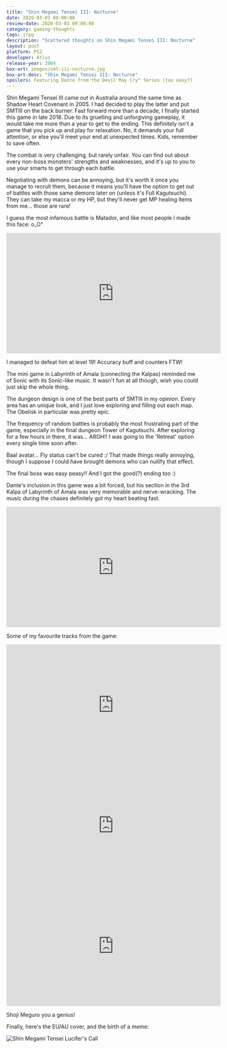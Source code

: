 ```yaml
---
title: "Shin Megami Tensei III: Nocturne"
date: 2020-03-03 00:00:00 
review-date: 2020-03-03 00:00:00 
category: gaming-thoughts
tags: jrpg
description: "Scattered thoughts on Shin Megami Tensei III: Nocturne"
layout: post
platform: PS2
developer: Atlus
release-year: 2004
box-art: images/smt-iii-nocturne.jpg
box-art-desc: "Shin Megami Tensei III: Nocturne"
spoilers: Featuring Dante from the Devil May Cry™ Series (too easy?)
---
```

Shin Megami Tensei III came out in Australia around the same time as Shadow Heart Covenant in 2005. I had decided to play the latter and put SMTIII on the back burner. Fast forward more than a decade, I finally started this game in late 2018. Due to its gruelling and unforgiving gameplay, it would take me more than a year to get to the ending. This definitely isn't a game that you pick up and play for relaxation. No, it demands your full attention, or else you'll meet your end at unexpected times. Kids, remember to save often.

The combat is very challenging, but rarely unfair. You can find out about every non-boss monsters' strengths and weaknesses, and it's up to you to use your smarts to get through each battle.

Negotiating with demons can be annoying, but it's worth it once you manage to recruit them, because it means you'll have the option to get out of battles with those same demons later on (unless it's Full Kagutsuchi). They can take my macca or my HP, but they'll never get MP healing items from me... those are rare!

I guess the most infamous battle is Matador, and like most people I made this face: o_O"

<iframe width="560" height="315" src="https://www.youtube.com/embed/Smbd31V4Ucs" frameborder="0" allow="accelerometer; autoplay; encrypted-media; gyroscope; picture-in-picture" allowfullscreen></iframe>

I managed to defeat him at level 19! Accuracy buff and counters FTW!

The mini game in Labyrinth of Amala (connecting the Kalpas) reminded me of Sonic with its Sonic-like music. It wasn't fun at all though, wish you could just skip the whole thing.

The dungeon design is one of the best parts of SMTIII in my opinion. Every area has an unique look, and I just love exploring and filling out each map. The Obelisk in particular was pretty epic.

The frequency of random battles is probably the most frustrating part of the game, especially in the final dungeon Tower of Kagutsuchi. After exploring for a few hours in there, it was... ARGH!! I was going to the 'Retreat' option every single time soon after.

Baal avatar... Fly status can't be cured :/ That made things really annoying, though I suppose I could have brought demons who can nullify that effect.

The final boss was easy peasy!! And I got the good(?) ending too :)

Dante's inclusion in this game was a bit forced, but his section in the 3rd Kalpa of Labyrinth of Amala was very memorable and nerve-wracking. The music during the chases definitely got my heart beating fast.

<iframe width="560" height="315" src="https://www.youtube.com/embed/ZKMbpo8GfPk" frameborder="0" allow="accelerometer; autoplay; encrypted-media; gyroscope; picture-in-picture" allowfullscreen></iframe>

Some of my favourite tracks from the game:

<iframe width="560" height="315" src="https://www.youtube.com/embed/__AYd80yVlE" frameborder="0" allow="accelerometer; autoplay; encrypted-media; gyroscope; picture-in-picture" allowfullscreen></iframe>

<iframe width="560" height="315" src="https://www.youtube.com/embed/7cPoScUFVcg" frameborder="0" allow="accelerometer; autoplay; encrypted-media; gyroscope; picture-in-picture" allowfullscreen></iframe>

<iframe width="560" height="315" src="https://www.youtube.com/embed/fylg8zp4Pzo" frameborder="0" allow="accelerometer; autoplay; encrypted-media; gyroscope; picture-in-picture" allowfullscreen></iframe>

Shoji Meguro you a genius!

Finally, here's the EU/AU cover, and the birth of a meme:

<div class="image-container">
    <img src="images/smt-iii-lucifers-call.jpg" alt="Shin Megami Tensei Lucifer's Call">
</div>